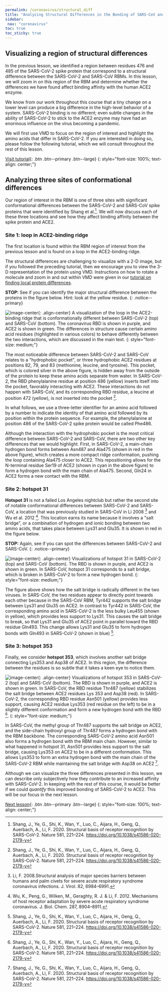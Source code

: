 ```yaml
---
permalink: /coronavirus/structural_diff
title: "Analyzing Structural Differences in the Bonding of SARS-CoV and SARS-CoV-2 with the ACE2 Enzyme"
sidebar:
 nav: "coronavirus"
toc: true
toc_sticky: true
---
```


## Visualizing a region of structural differences

In the previous lesson, we identified a region between residues 476 and 485 of the SARS-CoV-2 spike protein that correspond to a structural difference between the SARS-CoV-2 and SARS-CoV RBMs. In this lesson, we will zoom in on this region of the RBM and determine whether the differences we have found affect binding affinity with the human ACE2 enzyme.

We know from our work throughout this course that a tiny change on a lower level can produce a big difference in the high-level behavior of a system. SARS-CoV-2 binding is no different; even subtle changes in the ability of SARS-CoV-2 to stick to the ACE2 enzyme may have had an enormous influence on the virus becoming a pandemic.

We will first use VMD to focus on the region of interest and highlight the amino acids that differ in SARS-CoV-2. If you are interested in doing so, please follow the following tutorial, which we will consult throughout the rest of this lesson.

[Visit tutorial](tutorial_visualization){: .btn .btn--primary .btn--large}
{: style="font-size: 100%; text-align: center;"}

## Analyzing three sites of conformational differences

Our region of interest in the RBM is one of three sites with significant conformational differences between the SARS-CoV-2 and SARS-CoV spike proteins that were identified by Shang et al.[^Shang]. We will now discuss each of these three locations and see how they affect binding affinity between the spike protein and ACE2.

<!--

SARS-CoV-2 chimeric RBD complexed with ACE2 (PDB entry <a href="https://www.rcsb.org/structure/6vw1" target="_blank">6vw1</a>).

-->

### Site 1: loop in ACE2-binding ridge

The first location is found within the RBM region of interest from the previous lesson and is found on a loop in the ACE2-binding ridge.

The structural differences are challenging to visualize with a 2-D image, but if you followed the preceding tutorial, then we encourage you to view the 3-D representation of the protein using VMD. Instructions on how to rotate a molecule and zoom in and out within VMD were given in our [tutorial on finding local protein differences](tutorial_multiseq).

**STOP:** See if you can identify the major structural difference between the proteins in the figure below. Hint: look at the yellow residue.
{: .notice--primary}

![image-center](../assets/images/Ridge.png){: .align-center}
A visualization of the loop in the ACE2-binding ridge that is conformationally different between SARS-CoV-2 (top) and SARS-CoV (bottom). The coronavirus RBD is shown in purple, and ACE2 is shown in green. The differences in structure cause certain amino acid residues (highlighted in various colors) to behave differently between the two interactions, which are discussed in the main text.
{: style="font-size: medium;"}

The most noticeable difference between SARS-CoV-2 and SARS-CoV relates to a "hydrophobic pocket", or three hydrophobic ACE2 residues at positions 82, 79, and 83 (methionine, leucine, and tyrosine). This pocket, which is colored silver in the above figure, is hidden away from the outside of the protein to keep these amino acids separate from water. In SARS-CoV-2, the RBD phenylalanine residue at position 486 (yellow) inserts itself into the pocket, favorably interacting with ACE2. These interactions do not happen with SARS-CoV, and its corresponding RBD residue, a leucine at position 472 (yellow), is not inserted into the pocket [^Shang].

In what follows, we use a three-letter identifier for an amino acid followed by a number to indicate the identity of that amino acid followed by its position within the protein sequence. For example, the phenylalanine at position 486 of the SARS-CoV-2 spike protein would be called Phe486.

Although the interaction with the hydrophobic pocket is the most critical difference between SARS-CoV-2 and SARS-CoV, there are two other key differences that we would highlight. First, in SARS-CoV-2, a main-chain hydrogen bond forms between Asn487 and Ala475 (shown in red in the above figure), which creates a more compact ridge conformation, pushing the loop containing Ala475 closer to ACE2. This repositioning allows for the N-terminal residue Ser19 of ACE2 (shown in cyan in the above figure) to form a hydrogen bond with the main chain of Ala475. Second, Gln24 in ACE2 forms a new contact with the RBM.

### Site 2: hotspot 31

**Hotspot 31** is not a failed Los Angeles nightclub but rather the second site of notable conformational differences between SARS-CoV-2 and SARS-CoV, a location that was previously studied in SARS-CoV in Li 2008 [^Li] and Wu et al. 2012 [^Wu]. This location earns its name because it involves a "salt bridge", or a combination of hydrogen and ionic bonding between two amino acids, that takes place between Lys31 and Glu35. It is shown in red in the figure below.

**STOP:** Again, see if you can spot the differences between SARS-CoV-2 and SARS-CoV.
{: .notice--primary}

![image-center](../assets/images/Hotspot31.png){: .align-center}
Visualizations of hotspot 31 in SARS-CoV-2 (top) and SARS-CoV (bottom). The RBD is shown in purple, and ACE2 is shown in green. In SARS-CoV, hotspot 31 corresponds to a salt bridge, which is broken in SARS-CoV-2 to form a new hydrogen bond.
{: style="font-size: medium;"}

The figure above shows how the salt bridge is radically different in the two viruses. In SARS-CoV, the two residues appear to directly point towards each other because in the SARS-CoV RBM, Tyr442 supports the salt bridge between Lys31 and Glu35 on ACE2. In contrast to Tyr442 in SARS-CoV, the corresponding amino acid in SARS-CoV-2 is the less bulky Leu455 (shown in yellow), which provides less support to Lys31. This causes the salt bridge to break, so that Lys31 and Glu35 of ACE2 point in parallel toward the RBD residue Gln493. This change allows Lys31 and Glu35 to form hydrogen bonds with Gln493 in SARS-CoV-2 (shown in blue) [^Shang].

### Site 3: hotspot 353

Finally, we consider **hotspot 353**, which involves another salt bridge connecting Lys353 and Asp38 of ACE2. In this region, the difference between the residues is so subtle that it takes a keen eye to notice them.

![image-center](../assets/images/Hotspot353.png){: .align-center}
Visualizations of hotspot 353 in SARS-CoV-2 (top) and SARS-CoV (bottom). The RBD is shown in purple, and ACE2 is shown in green. In SARS-CoV, the RBD residue Thr487 (yellow) stabilizes the salt bridge between ACE2 residues Lys 353 and Asp38 (red). In SARS-CoV-2, the corresponding RBD residue Asn501 (yellow) provides less support, causing ACE2 residue Lys353 (red residue on the left) to be in a slightly different conformation and form a new hydrogen bond with the RBD [^Shang].
{: style="font-size: medium;"}

In SARS-CoV, the methyl group of Thr487 supports the salt bridge on ACE2, and the side-chain hydroxyl group of Thr487 forms a hydrogen bond with the RBM backbone. The corresponding SARS-CoV-2 amino acid Asn501 also forms a hydrogen bond with the RBM main chain. However, similar to what happened in hotspot 31, Asn501 provides less support to the salt bridge, causing Lys353 on ACE2 to be in a different conformation. This allows Lys353 to form an extra hydrogen bond with the main chain of the SARS-CoV-2 RBM while maintaining the salt bridge with Asp38 on ACE2 [^Shang].

Although we can visualize the three differences presented in this lesson, we can describe only subjectively how they contribute to an increased affinity with SARS-CoV-2. In keeping with the rest of this course, it would be better if we could *quantify* this improved bonding of SARS-CoV-2 to ACE2. This will be our focus in the next lesson.

[Next lesson](NAMD){: .btn .btn--primary .btn--large}
{: style="font-size: 100%; text-align: center;"}


[^Hamming]: Hamming, I., Timens, W., Bulthuis, M., Lely, A., Navis, G., Goor, H. 2004. Tissue distribution of ACE2 portein, the functional receptor for SARS coronavirus. A first step in understanding SARS pathogenesis. J Pathol 203(2), 631-637. https://doi.org/10.1002/path.1570

[^Samavati]: Samavati, L., Uhal, B. 2020. ACE2, Much more than just a receptor for sars-cov-2. Front. Cell. Infect. Microbiol 10. https://doi.org/10.3389/fcimb.2020.00317

[^Shang]: Shang, J., Ye, G., Shi, K., Wan, Y., Luo, C., Aijara, H., Geng, Q., Auerbach, A., Li, F. 2020. Structural basis of receptor recognition by SARS-CoV-2. Nature 581, 221–224. https://doi.org/10.1038/s41586-020-2179-y

[^Li]: Li, F. 2008.Structural analysis of major species barriers between humans and palm civets for severe acute respiratory syndrome coronavirus infections. J. Virol. 82, 6984–6991.

[^Wu]: Wu, K., Peng, G., Wilken, M., Geraghty, R. J. & Li, F. 2012. Mechanisms of host receptor adaptation by severe acute respiratory syndrome coronavirus. J. Biol. Chem. 287, 8904–8911.
